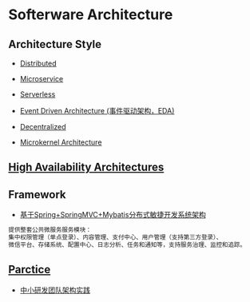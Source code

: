 # Softerware Architecture

## Architecture Style
* [Distributed](https://github.com/SunnnyChan/knowledge-Sys-Of-Distributed)
* [Microservice](microservice/README.md)

* [Serverless](serverless/README.md)

* [Event Driven Architecture (事件驱动架构，EDA)](arch-event-driven/README.md)
* [Decentralized](decentralized/README.md)

* [Microkernel Architecture](arch-microkernel.md)

## [High Availability Architectures](https://github.com/SunnnyChan/knowledge-Sys-of-HA)

## Framework
* [基于Spring+SpringMVC+Mybatis分布式敏捷开发系统架构](https://github.com/shuzheng/zheng)
```md
提供整套公共微服务服务模块：
集中权限管理（单点登录）、内容管理、支付中心、用户管理（支持第三方登录）、
微信平台、存储系统、配置中心、日志分析、任务和通知等，支持服务治理、监控和追踪。
```
## [Parctice](parctice/README.md)
* [中小研发团队架构实践](https://github.com/das2017?tab=repositories)
